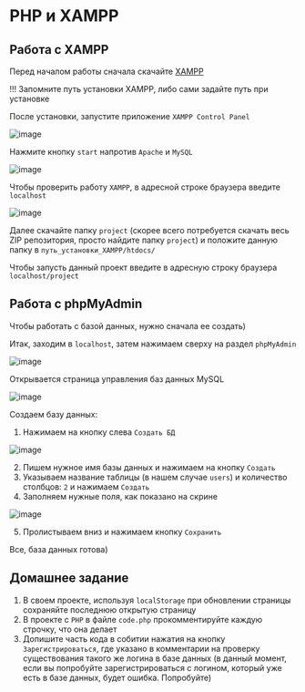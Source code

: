 # PHP и XAMPP

## Работа с XAMPP

Перед началом работы сначала скачайте [XAMPP](https://www.apachefriends.org)

!!! Запомните путь установки XAMPP, либо сами задайте путь при установке

После установки, запустите приложение `XAMPP Control Panel`

![image](https://user-images.githubusercontent.com/47351812/205981359-c2d750dd-ab09-434e-8e46-95449d942e59.png)

Нажмите кнопку `start` напротив `Apache` и `MySQL`

![image](https://user-images.githubusercontent.com/47351812/205981613-34fbc161-149c-46db-92af-ad45036bbcea.png)

Чтобы проверить работу `XAMPP`, в адресной строке браузера введите `localhost`

![image](https://user-images.githubusercontent.com/47351812/205981918-3e827de4-37cc-4efc-9d26-af4f7d6c8b01.png)

Далее скачайте папку `project` (скорее всего потребуется скачать весь ZIP репозитория, просто найдите папку `project`) и положите данную папку в `путь_установки_XAMPP/htdocs/`

Чтобы запусть данный проект введите в адресную строку браузера `localhost/project`

## Работа с phpMyAdmin

Чтобы работать с базой данных, нужно сначала ее создать)

Итак, заходим в `localhost`, затем нажимаем сверху на раздел `phpMyAdmin`

![image](https://user-images.githubusercontent.com/47351812/205983218-de7e853a-5fec-49eb-a178-d66007c764d6.png)

Открывается страница управления баз данных MySQL

![image](https://user-images.githubusercontent.com/47351812/205983375-47d0c67c-0df5-4735-90a6-82bfa89777c6.png)

Создаем базу данных:

1. Нажимаем на кнопку слева `Создать БД`

![image](https://user-images.githubusercontent.com/47351812/205983501-e9cdcdc4-d2e9-466b-8e91-5e6d40e991a4.png)

2. Пишем нужное имя базы данных и нажимаем на кнопку `Создать`
3. Указываем название таблицы (в нашем случае `users`) и количество столбцов: `2` и нажимаем `Создать`
4. Заполняем нужные поля, как показано на скрине

![image](https://user-images.githubusercontent.com/47351812/205985927-cee5e907-1ba0-42de-9945-965e32b3bbcc.png)

5. Пролистываем вниз и нажимаем кнопку `Сохранить`

Все, база данных готова)

## Домашнее задание

1. В своем проекте, используя `localStorage` при обновлении страницы сохраняйте последнюю открытую страницу
2. В проекте с `PHP` в файле `code.php` прокомментируйте каждую строчку, что она делает
3. Допишите часть кода в собитии нажатия на кнопку `Зарегистрироваться`, где указано в комментарии на проверку существования такого же логина в базе данных (в данный момент, если вы попробуйте зарегистрироваться с логином, который уже есть в базе данных, будет ошибка. Попробуйте)

